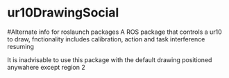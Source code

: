# ur10DrawingSocial

#Alternate info for roslaunch packages <!-- gnome-terminal --command or xterm -e to open new terminal-->
A ROS package that controls a ur10 to draw, fnctionality includes calibration, action and task interference resuming

It is inadvisable to use this package with the default drawing positioned anywahere except region 2
